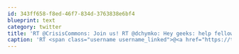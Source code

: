 ```yaml
---
id: 343ff658-f8ed-46f7-834d-3763838e6bf4
blueprint: text
category: twitter
title: 'RT @CrisisCommons: Join us! RT @dchymko: Hey geeks: help fellow global citizens in times of crisis through Crisis Commons: http://bit.ly ...'
caption: 'RT <span class="username username_linked">@<a href="https://twitter.com/CrisisCommons" title="CrisisCommons">CrisisCommons</a></span>: Join us! RT <span class="username username_linked">@<a href="https://twitter.com/dchymko" title="Daryl Chymko">dchymko</a></span>: Hey geeks: help fellow global citizens in times of crisis through Crisis Commons: http://bit.ly ...'
---
```

